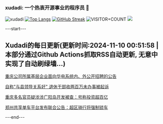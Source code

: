 ### xudadi: 一个热衷开源事业的程序员 👋

![xudadi](https://github-readme-stats-git-masterorgs-github-readme-stats-team.vercel.app/api?username=xudadi)
[![Top Langs](https://github-readme-stats.vercel.app/api/top-langs/?username=xudadi)](https://github.com/anuraghazra/github-readme-stats)
[![GitHub Streak](https://streak-stats.demolab.com?user=xudadi&locale=zh_Hans)](https://git.io/streak-stats)
![VISITOR+COUNT](https://komarev.com/ghpvc/?username=xudadi&label=VISITOR+COUNT)
![](https://raw.githubusercontent.com/xudadi/xudadi/main/assets/github-contribution-grid-snake.svg)


---start---

## Xudadi的每日更新(更新时间:2024-11-10 00:51:58 | 本部分通过Github Actions抓取RSS自动更新, 无意中实现了自动刷绿墙...)

[重庆公司所属基层企业面向华电系统内、外公开招聘的公告](https://www.gongkaoleida.com/article/2187852)

[自称"与县领导关系好" 退休干部收两百万未办事被起诉](https://m.163.com/news/article/JGGAKF260514R9P4.html)

[重庆多名官员疑涉涉广阳岛开发被查：号称投资超百亿](https://m.163.com/news/article/JGIJ1N0U053469LG.html)

[郑州共享单车平台发布联合公告：超区骑行将强制锁车](https://m.163.com/news/article/JGIIMI9E0001899O.html)

---end---
